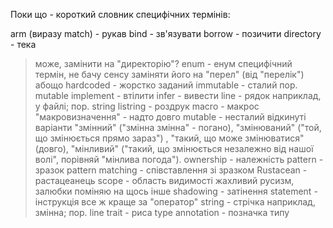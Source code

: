 Поки що - короткий словник специфічних термінів:

arm (виразу match) - рукав
bind - зв'язувати 
borrow - позичити
directory - тека
> може, замінити на "директорію"?
enum - енум
> специфічний термін, не бачу сенсу заміняти його на "перел" (від "перелік") 
> абощо
hardcoded - жорстко заданий
immutable - сталий
> пор. mutable
implement - втілити
infer - вивести
line - рядок
> наприклад, у файлі; пор. string
listring - роздрук
macro - макрос
> "макровизначення" - надто довго
mutable - несталий
> відкинуті варіанти "змінний" ("змінна змінна" - погано), "змінюваний" ("той, 
> що змінюється прямо зараз") , "такий, що може змінюватися" (довго),
> "мінливий" ("такий, що змінюється незалежно від нашої волі", порівняй "мінлива 
> погода").
ownership - належність
pattern - зразок
pattern matching - співставлення зі зразком
Rustacean - растацеанець
scope - область видимості
> жахливий русизм, залюбки поміняю на щось інше
shadowing - затінення
statement - інструкція
>все ж краще за "оператор"
string - стрічка
> наприклад, змінна; пор. line
trait - риса
type annotation - позначка типу
